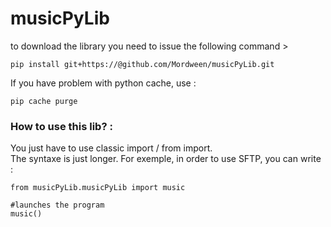 # musicPyLib 


to download the library you need to issue the following command >
````
pip install git+https://@github.com/Mordween/musicPyLib.git
````
If you have problem with python cache, use : 
````
pip cache purge
````
### How to use this lib? :

You just have to use classic import / from import. <br>
The syntaxe is just longer. For exemple, in order to use SFTP, you can write : <br>
````
from musicPyLib.musicPyLib import music

#launches the program
music()
````